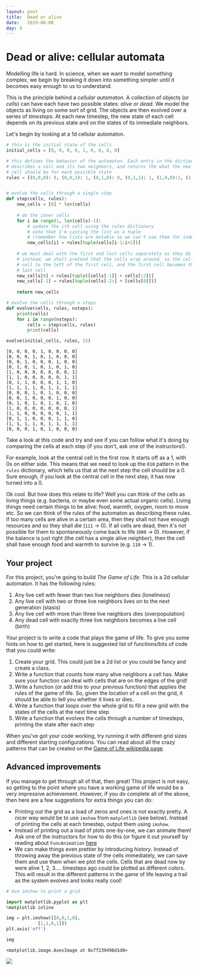 ```yaml
---
layout: post
title:  Dead or alive
date:   2019-08-08
day: 9
---
```



# Dead or alive: cellular automata

Modelling life is hard. In science, when we want to model something complex, we begin by breaking it down into something simpler until it becomes easy enough to us to understand. 

This is the principle behind a *cellular automaton*. A collection of objects (or *cells*) can have each have two possible states: *alive* or *dead*. We model the objects as living on some sort of grid. The objects are then evolved over a series of *timesteps*. At each new timestep, the new state of each cell depends on its previous state and on the states of its immediate neighbors. 

Let's begin by looking at a 1d cellular automaton.


```python
# this is the initial state of the cells
initial_cells = [0, 0, 0, 0, 1, 0, 0, 0, 0]

# this defines the behavior of the automaton. Each entry in the dictionary 
# describes a cell and its two neighbors, and returns the what the new value of the 
# cell should be for each possible state
rules = {(0,0,0): 0, (0,0,1): 1, (0,1,0): 0, (0,1,1): 1, (1,0,0):1, (1,0,1): 0, (1,1,0): 1, (1,1,1): 0}


# evolve the cells through a single step
def step(cells, rules):
    new_cells = [0] * len(cells)
    
    # do the inner cells 
    for i in range(1, len(cells)-1):
        # update the ith cell using the rules dictionary
        # note that I'm casting the list as a tuple 
        # (remember how lists are mutable so we can't use them for indexing?)
        new_cells[i] = rules[tuple(cells[i-1:i+2])]
        
    # we must deal with the first and last cells separately as they do not have both neighbors
    # instead, we shall pretend that the cells wrap around, so the cell at the end becomes the 
    # cell to the left of the first cell, and the first cell becomes the cell to the right of the 
    # last cell
    new_cells[0] = rules[tuple([cells[-1]] + cells[:2])]
    new_cells[-1] = rules[tuple(cells[-2:] + [cells[0]])]
    
    return new_cells

# evolve the cells through n steps
def evolve(cells, rules, nsteps):
    print(cells)
    for i in range(nsteps):
        cells = step(cells, rules)
        print(cells)
```


```python
evolve(initial_cells, rules, 15)
```

    [0, 0, 0, 0, 1, 0, 0, 0, 0]
    [0, 0, 0, 1, 0, 1, 0, 0, 0]
    [0, 0, 1, 0, 0, 0, 1, 0, 0]
    [0, 1, 0, 1, 0, 1, 0, 1, 0]
    [1, 0, 0, 0, 0, 0, 0, 0, 1]
    [1, 1, 0, 0, 0, 0, 0, 1, 1]
    [0, 1, 1, 0, 0, 0, 1, 1, 0]
    [1, 1, 1, 1, 0, 1, 1, 1, 1]
    [0, 0, 0, 1, 0, 1, 0, 0, 0]
    [0, 0, 1, 0, 0, 0, 1, 0, 0]
    [0, 1, 0, 1, 0, 1, 0, 1, 0]
    [1, 0, 0, 0, 0, 0, 0, 0, 1]
    [1, 1, 0, 0, 0, 0, 0, 1, 1]
    [0, 1, 1, 0, 0, 0, 1, 1, 0]
    [1, 1, 1, 1, 0, 1, 1, 1, 1]
    [0, 0, 0, 1, 0, 1, 0, 0, 0]


Take a look at this code and try and see if you can follow what it's doing by comparing the cells at each step (if you don't, ask one of the instructors!). 

For example, look at the central cell in the first row. It starts off as a 1, with 0s on either side. This means that we need to look up the `010` pattern in the `rules` dictionary, which tells us that at the next step the cell should be a 0. Sure enough, if you look at the central cell in the next step, it has now turned into a 0. 

Ok cool. But how does this relate to life? Well you can think of the cells as living things (e.g. bacteria, or maybe even some actual organic cells). Living things need certain things to be alive: food, warmth, oxygen, room to move etc. So we can think of the rules of the automaton as describing these rules. If too many cells are alive in a certain area, then they shall not have enough resources and so they shall die (`111` -> 0). If all cells are dead, then it's not possible for them to spontaneously come back to life (`000` -> 0). However, if the balance is just right (the cell has a single alive neighbor), then the cell shall have enough food and warmth to survive (e.g. `110` -> 1).

## Your project

For this project, you're going to build *The Game of Life*. This is a 2d cellular automaton. It has the following rules:
1. Any live cell with fewer than two live neighbors dies (loneliness)
2. Any live cell with two or three live neighbors lives on to the next generation (stasis)
3. Any live cell with more than three live neighbors dies (overpopulation)
4. Any dead cell with exactly three live neighbors becomes a live cell (birth)

Your project is to write a code that plays the game of life. To give you some hints on how to get started, here is suggested list of functions/bits of code that you could write:
1. Create your grid. This could just be a 2d list or you could be fancy and create a class.
2. Write a function that counts how many alive neighbors a cell has. Make sure your function can deal with cells that are on the edges of the grid! 
3. Write a function (or add this to your previous function) that applies the rules of the game of life. So, given the location of a cell on the grid, it should be able to tell you whether it lives or dies.
4. Write a function that loops over the whole grid to fill a new grid with the states of the cells at the next time step
5. Write a function that evolves the cells through a number of timesteps, printing the state after each step

When you've got your code working, try running it with different grid sizes and different starting configurations. You can read about all the crazy patterns that can be created on the [Game of Life wikipedia page](https://en.wikipedia.org/wiki/Conway%27s_Game_of_Life). 

## Advanced improvements

If you manage to get through all of that, then great! This project is not easy, so getting to the point where you have a working game of life would be a very impressive achievement. However, if you do complete all of the above, then here are a few suggestions for extra things you can do:
- Printing out the grid as a load of zeros and ones is not exactly pretty. A nicer way would be to use `imshow` from `matplotlib` (see below). Instead of printing the cells at each timestep, output them using `imshow`.
- Instead of printing out a load of plots one-by-one, we can animate them! Ask one of the instructors for how to do this (or figure it out yourself by reading about `FuncAnimation` [here](https://towardsdatascience.com/animations-with-matplotlib-d96375c5442c)
- We can make things even prettier by introducing *history*. Instead of throwing away the previous state of the cells immediately, we can save them and use them when we plot the cells. Cells that are dead now by were alive 1, 2, 3.... timesteps ago could be plotted as different colors. This will result in the different patterns in the game of life leaving a trail as the system evolves and looks really cool!


```python
# Use imshow to print a grid

import matplotlib.pyplot as plt
%matplotlib inline

img = plt.imshow([[0,0,1,0],
            [1,1,0,1]])
plt.axis('off')

img
```




    <matplotlib.image.AxesImage at 0x7f239498d1d0>




<img src="{{ site.baseurl }}/images/dead_or_alive_4_1.png" />



